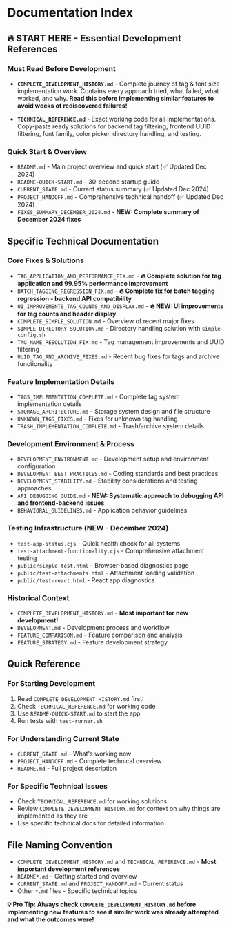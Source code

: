 # Documentation Index

## 🔥 START HERE - Essential Development References

### Must Read Before Development

- **`COMPLETE_DEVELOPMENT_HISTORY.md`** - Complete journey of tag & font size implementation work. Contains every approach tried, what failed, what worked, and why. **Read this before implementing similar features to avoid weeks of rediscovered failures!**

- **`TECHNICAL_REFERENCE.md`** - Exact working code for all implementations. Copy-paste ready solutions for backend tag filtering, frontend UUID filtering, font family, color picker, directory handling, and testing.

### Quick Start & Overview

- `README.md` - Main project overview and quick start (✅ Updated Dec 2024)
- `README-QUICK-START.md` - 30-second startup guide
- `CURRENT_STATE.md` - Current status summary (✅ Updated Dec 2024)
- `PROJECT_HANDOFF.md` - Comprehensive technical handoff (✅ Updated Dec 2024)
- `FIXES_SUMMARY_DECEMBER_2024.md` - **NEW: Complete summary of December 2024 fixes**

## Specific Technical Documentation

### Core Fixes & Solutions

- `TAG_APPLICATION_AND_PERFORMANCE_FIX.md` - **🔥 Complete solution for tag application and 99.95% performance improvement**
- `BATCH_TAGGING_REGRESSION_FIX.md` - **🔥 Complete fix for batch tagging regression - backend API compatibility**
- `UI_IMPROVEMENTS_TAG_COUNTS_AND_DISPLAY.md` - **🔥 NEW: UI improvements for tag counts and header display**
- `COMPLETE_SIMPLE_SOLUTION.md` - Overview of recent major fixes
- `SIMPLE_DIRECTORY_SOLUTION.md` - Directory handling solution with `simple-config.sh`
- `TAG_NAME_RESOLUTION_FIX.md` - Tag management improvements and UUID filtering
- `UUID_TAG_AND_ARCHIVE_FIXES.md` - Recent bug fixes for tags and archive functionality

### Feature Implementation Details

- `TAGS_IMPLEMENTATION_COMPLETE.md` - Complete tag system implementation details
- `STORAGE_ARCHITECTURE.md` - Storage system design and file structure
- `UNKNOWN_TAGS_FIXES.md` - Fixes for unknown tag handling
- `TRASH_IMPLEMENTATION_COMPLETE.md` - Trash/archive system details

### Development Environment & Process

- `DEVELOPMENT_ENVIRONMENT.md` - Development setup and environment configuration
- `DEVELOPMENT_BEST_PRACTICES.md` - Coding standards and best practices
- `DEVELOPMENT_STABILITY.md` - Stability considerations and testing approaches
- `API_DEBUGGING_GUIDE.md` - **NEW: Systematic approach to debugging API and frontend-backend issues**
- `BEHAVIORAL_GUIDELINES.md` - Application behavior guidelines

### Testing Infrastructure (NEW - December 2024)

- `test-app-status.cjs` - Quick health check for all systems
- `test-attachment-functionality.cjs` - Comprehensive attachment testing
- `public/simple-test.html` - Browser-based diagnostics page
- `public/test-attachments.html` - Attachment loading validation
- `public/test-react.html` - React app diagnostics

### Historical Context

- `COMPLETE_DEVELOPMENT_HISTORY.md` - **Most important for new development!**
- `DEVELOPMENT.md` - Development process and workflow
- `FEATURE_COMPARISON.md` - Feature comparison and analysis
- `FEATURE_STRATEGY.md` - Feature development strategy

## Quick Reference

### For Starting Development

1. Read `COMPLETE_DEVELOPMENT_HISTORY.md` first!
2. Check `TECHNICAL_REFERENCE.md` for working code
3. Use `README-QUICK-START.md` to start the app
4. Run tests with `test-runner.sh`

### For Understanding Current State

- `CURRENT_STATE.md` - What's working now
- `PROJECT_HANDOFF.md` - Complete technical overview
- `README.md` - Full project description

### For Specific Technical Issues

- Check `TECHNICAL_REFERENCE.md` for working solutions
- Review `COMPLETE_DEVELOPMENT_HISTORY.md` for context on why things are implemented as they are
- Use specific technical docs for detailed information

## File Naming Convention

- `COMPLETE_DEVELOPMENT_HISTORY.md` and `TECHNICAL_REFERENCE.md` - **Most important development references**
- `README*.md` - Getting started and overview
- `CURRENT_STATE.md` and `PROJECT_HANDOFF.md` - Current status
- Other `*.md` files - Specific technical topics

**💡 Pro Tip: Always check `COMPLETE_DEVELOPMENT_HISTORY.md` before implementing new features to see if similar work was already attempted and what the outcomes were!**
